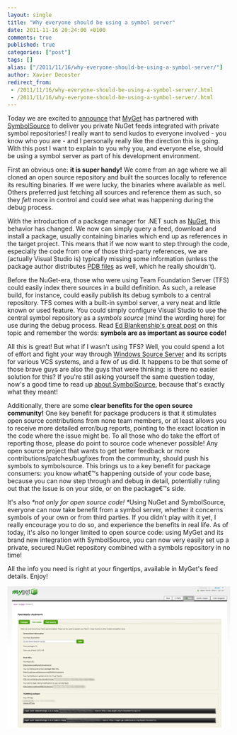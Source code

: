 ```yaml
---
layout: single
title: "Why everyone should be using a symbol server"
date: 2011-11-16 20:24:00 +0100
comments: true
published: true
categories: ["post"]
tags: []
alias: ["/2011/11/16/why-everyone-should-be-using-a-symbol-server/"]
author: Xavier Decoster
redirect_from:
 - /2011/11/16/why-everyone-should-be-using-a-symbol-server/.html
 - /2011/11/16/why-everyone-should-be-using-a-symbol-server/.html
---
```

<p>Today we are excited to <a href="http://blog.maartenballiauw.be/post/2011/11/16/Publishing-symbol-packages-for-a-MyGet-feed.aspx" target="_blank">announce</a> that <a href="http://www.myget.org" target="_blank">MyGet</a> has partnered with <a href="http://www.symbolsource.org" target="_blank">SymbolSource</a> to deliver you private NuGet feeds integrated with private symbol repositories! I really want to send kudos to everyone involved - you know who you are - and I personally really like the direction this is going. With this post I want to explain to you why you, and everyone else, should be using a symbol server as part of his development environment.</p>

<p>First an obvious one: <strong>it is super handy!</strong> We come from an age where we all cloned an open source repository and built the sources locally to reference its resulting binaries. If we were lucky, the binaries where available as well. Others preferred just fetching all sources and reference them as such, so they <em>felt</em> more in control and could see what was happening during the debug process.</p>

<p>With the introduction of a package manager for .NET such as <a href="http://www.nuget.org" target="_blank">NuGet</a>, this behavior has changed. We now can simply query a feed, download and install a package, usually containing binaries which end up as references in the target project. This means that if we now want to step through the code, especially the code from one of those third-party references, we are (actually Visual Studio is) typically missing some information (unless the package author distributes <a href="http://www.wintellect.com/CS/blogs/jrobbins/archive/2009/05/11/pdb-files-what-every-developer-must-know.aspx" target="_blank">PDB files</a> as well, which he really shouldn't).</p>

<p>Before the NuGet-era, those who were using Team Foundation Server (TFS) could easily index there sources in a build definition. As such, a release build, for instance, could easily publish its debug symbols to a central repository. TFS comes with a built-in symbol server, a very neat and little known or used feature. You could simply configure Visual Studio to use the central symbol repository as a <em>symbols source</em> (mind the wording here) for use during the debug process. Read <a href="http://www.edsquared.com/2011/02/12/Source+Server+And+Symbol+Server+Support+In+TFS+2010.aspx" target="_blank">Ed Blankenship's great post</a> on this topic and remember the words: <strong>symbols are as important as source code!</strong> </p>

<p>All this is great! But what if I wasn't using TFS? Well, you could spend a lot of effort and fight your way through <a href="http://msdn.microsoft.com/en-us/library/ms680641%28v=vs.85%29.aspx" target="_blank">Windows Source Server</a> and its scripts for various VCS systems, and a few of us did. It happens to be that some of those brave guys are also the guys that were thinking: is there no easier solution for this? If you're still asking yourself the same question today, now's a good time to read up <a href="http://www.symbolsource.org/Public/Home/About" target="_blank">about SymbolSource</a>, because that's exactly what they meant!</p>

<p>Additionally, there are some <strong>clear benefits for the open source community!</strong> One key benefit for package producers is that it stimulates open source contributions from none team members, or at least allows you to receive more detailed error/bug reports, pointing to the exact location in the code where the issue might be. To all those who do take the effort of reporting those, please do point to source code whenever possible! Any open source project that wants to get better feedback or more contributions/patches/bugfixes from the community, should push his symbols to symbolsource. This brings us to a key benefit for package consumers: you know what€™s happening outside of your code base, because you can now step through and debug in detail, potentially ruling out that the issue is on your side, or on the package€™s side.</p>

<p>It's also <em>*not only for open source code! *</em>Using NuGet and SymbolSource, everyone can now take benefit from a symbol server, whether it concerns symbols of your own or from third parties. If you didn't play with it yet, I really encourage you to do so, and experience the benefits in real life. As of today, it's also no longer limited to open source code: using MyGet and its brand new integration with SymbolSource, you can now very easily set up a private, secured NuGet repository combined with a symbols repository in no time! </p>

<p>All the info you need is right at your fingertips, available in MyGet's feed details. Enjoy!</p>

<p><a href="/images/2011-11-16/image.png"><img src="/images/2011-11-16/image.png" alt="" width="600px" /></a></p>
